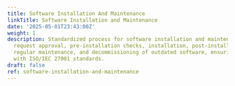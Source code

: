 ```yaml
---
title: Software Installation And Maintenance
linkTitle: Software Installation and Maintenance
date: '2025-05-01T23:43:00Z'
weight: 1
description: Standardized process for software installation and maintenance includes
  request approval, pre-installation checks, installation, post-installation review,
  regular maintenance, and decommissioning of outdated software, ensuring compliance
  with ISO/IEC 27001 standards.
draft: false
ref: software-installation-and-maintenance
---
```


